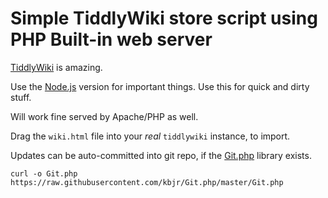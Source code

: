 # Simple TiddlyWiki store script using PHP Built-in web server

[TiddlyWiki](http://tiddlywiki.com/) is amazing.

Use the [Node.js](http://tiddlywiki.com/static/TiddlyWiki%2520on%2520Node.js.html)
version for important things. Use this for quick and dirty stuff.

Will work fine served by Apache/PHP as well.

Drag the `wiki.html` file into your *real* `tiddlywiki` instance, to import.

Updates can be auto-committed into git repo, if the
[Git.php](https://github.com/kbjr/Git.php) library exists.

```
curl -o Git.php https://raw.githubusercontent.com/kbjr/Git.php/master/Git.php
```
